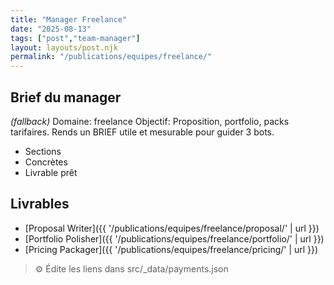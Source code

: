 ```yaml
---
title: "Manager Freelance"
date: "2025-08-13"
tags: ["post","team-manager"]
layout: layouts/post.njk
permalink: "/publications/equipes/freelance/"
---
```

## Brief du manager

*(fallback)* Domaine: freelance
Objectif: Proposition, portfolio, packs tarifaires.
Rends un BRIEF utile et mesurable pour guider 3 bots.

- Sections
- Concrètes
- Livrable prêt

## Livrables
- [Proposal Writer]({{ '/publications/equipes/freelance/proposal/' | url }})
- [Portfolio Polisher]({{ '/publications/equipes/freelance/portfolio/' | url }})
- [Pricing Packager]({{ '/publications/equipes/freelance/pricing/' | url }})

> ⚙️ Édite les liens dans src/_data/payments.json
